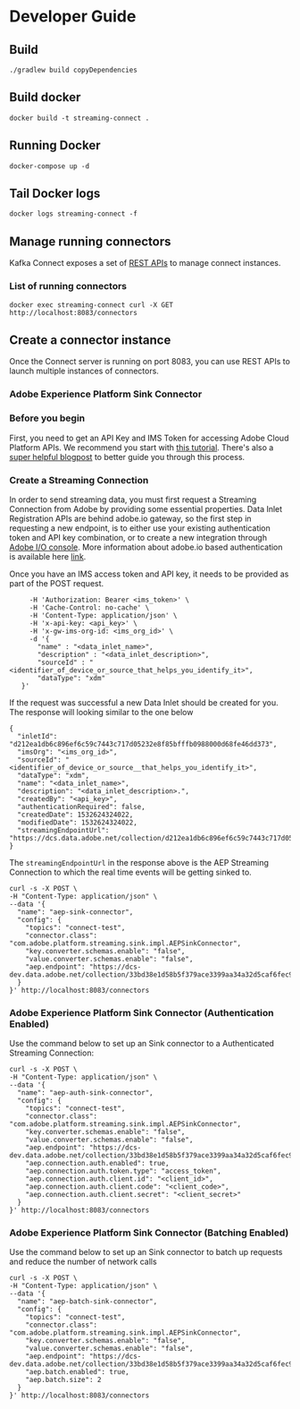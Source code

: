 # Developer Guide

## Build
```./gradlew build copyDependencies```

## Build docker

```docker build -t streaming-connect .```

## Running Docker
```docker-compose up -d```

## Tail Docker logs
```docker logs streaming-connect -f```

## Manage running connectors

Kafka Connect exposes a set of [REST APIs](https://docs.confluent.io/current/connect/references/restapi.html) to manage
connect instances.

### List of running connectors

```docker exec streaming-connect curl -X GET http://localhost:8083/connectors```

## Create a connector instance

Once the Connect server is running on port 8083, you can use REST APIs to launch multiple instances of connectors.

### Adobe Experience Platform Sink Connector


### Before you begin

First, you need to get an API Key and IMS Token for accessing Adobe Cloud Platform APIs.  We recommend you start with [this tutorial](https://www.adobe.io/apis/experienceplatform/home/tutorials/alltutorials.html#!api-specification/markdown/narrative/tutorials/authenticate_to_acp_tutorial/authenticate_to_acp_tutorial.md).  There's also a [super helpful blogpost](https://medium.com/adobetech/using-postman-for-jwt-authentication-on-adobe-i-o-7573428ffe7f) to better guide you through this process. 

### Create a Streaming Connection

In order to send streaming data, you must first request a Streaming Connection from Adobe by providing some essential properties.  Data Inlet Registration APIs are behind adobe.io gateway, so the first step in requesting a new endpoint, is to either use your existing authentication token and API key combination, or to create a new integration through [Adobe I/O console](https://console.adobe.io/).  More information about adobe.io based authentication is available here [link](https://www.adobe.io/apis/cloudplatform/console/authentication/gettingstarted.html). 

Once you have an IMS access token and API key, it needs to be provided as part of the POST request.

```curl -X POST https://platform.adobe.io/data/core/edge/inlet \
     -H 'Authorization: Bearer <ims_token>' \
     -H 'Cache-Control: no-cache' \
     -H 'Content-Type: application/json' \
     -H 'x-api-key: <api_key>' \
     -H 'x-gw-ims-org-id: <ims_org_id>' \
     -d '{
       "name" : "<data_inlet_name>",
       "description" : "<data_inlet_description>",
       "sourceId" : "<identifier_of_device_or_source_that_helps_you_identify_it>",
       "dataType": "xdm"
   }'
```

If the request was successful a new Data Inlet should be created for you.  The response will looking similar to the one below

```
{
  "inletId": "d212ea1db6c896ef6c59c7443c717d05232e8f85bfffb0988000d68fe46dd373",
  "imsOrg": "<ims_org_id>",
  "sourceId": "<identifier_of_device_or_source__that_helps_you_identify_it>",
  "dataType": "xdm",
  "name": "<data_inlet_name>",
  "description": "<data_inlet_description>.",
  "createdBy": "<api_key>",
  "authenticationRequired": false,
  "createdDate": 1532624324022,
  "modifiedDate": 1532624324022,
  "streamingEndpointUrl": "https://dcs.data.adobe.net/collection/d212ea1db6c896ef6c59c7443c717d05232e8f85bfffb0988000d68fe46dd373"
}
```

The `streamingEndpointUrl` in the response above is the AEP Streaming Connection to which the real time events will be getting sinked to.


```
curl -s -X POST \
-H "Content-Type: application/json" \
--data '{
  "name": "aep-sink-connector",
  "config": {
    "topics": "connect-test",
    "connector.class": "com.adobe.platform.streaming.sink.impl.AEPSinkConnector",
    "key.converter.schemas.enable": "false",
    "value.converter.schemas.enable": "false",
    "aep.endpoint": "https://dcs-dev.data.adobe.net/collection/33bd38e1d58b5f379ace3399aa34a32d5caf6fec9ed27924c5fc6f12d592d7c9"
  }
}' http://localhost:8083/connectors
```

### Adobe Experience Platform Sink Connector (Authentication Enabled)

Use the command below to set up an Sink connector to a Authenticated Streaming Connection:


```
curl -s -X POST \
-H "Content-Type: application/json" \
--data '{
  "name": "aep-auth-sink-connector",
  "config": {
    "topics": "connect-test",
    "connector.class": "com.adobe.platform.streaming.sink.impl.AEPSinkConnector",
    "key.converter.schemas.enable": "false",
    "value.converter.schemas.enable": "false",
    "aep.endpoint": "https://dcs-dev.data.adobe.net/collection/33bd38e1d58b5f379ace3399aa34a32d5caf6fec9ed27924c5fc6f12d592d7c9",
    "aep.connection.auth.enabled": true,
    "aep.connection.auth.token.type": "access_token",
    "aep.connection.auth.client.id": "<client_id>",
    "aep.connection.auth.client.code": "<client_code>",
    "aep.connection.auth.client.secret": "<client_secret>"
  }
}' http://localhost:8083/connectors
```

### Adobe Experience Platform Sink Connector (Batching Enabled)

Use the command below to set up an Sink connector to batch up requests and reduce the number of network calls 

```
curl -s -X POST \
-H "Content-Type: application/json" \
--data '{
  "name": "aep-batch-sink-connector",
  "config": {
    "topics": "connect-test",
    "connector.class": "com.adobe.platform.streaming.sink.impl.AEPSinkConnector",
    "key.converter.schemas.enable": "false",
    "value.converter.schemas.enable": "false",
    "aep.endpoint": "https://dcs-dev.data.adobe.net/collection/33bd38e1d58b5f379ace3399aa34a32d5caf6fec9ed27924c5fc6f12d592d7c9",
    "aep.batch.enabled": true,
    "aep.batch.size": 2
  }
}' http://localhost:8083/connectors
```
